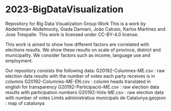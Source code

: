 # 2023-BigDataVisualization
Repository for Big Data Visualization Group Work
This is a work by Abdelrhman Abdelmooty, Giada Damiani, João Catraio, Karlos Martínez and Jose Trespalle. This work is licensed under CC-BY-4.0 license.

This work is aimed to show how different factors are correlated with elections results. We show these results on scale of province, district and municipality. We consider factors such as income, language use and employment.

Our repository consists the following data:
G20192-Columnes-ME.csv : raw election data results with the number of votes each party receives is in columns
G20192-Columnes-ME-EN.csv : column heads translated in english for transparency
G20192-Participació-ME.csv : raw election data results with participation numbers
G20192-Vots-ME.csv : raw election data with number of votes
Límits administratius municipals de Catalunya.geojson : map of catalunya
